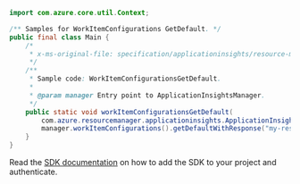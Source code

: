 ```java
import com.azure.core.util.Context;

/** Samples for WorkItemConfigurations GetDefault. */
public final class Main {
    /*
     * x-ms-original-file: specification/applicationinsights/resource-manager/Microsoft.Insights/stable/2015-05-01/examples/WorkItemConfigDefaultGet.json
     */
    /**
     * Sample code: WorkItemConfigurationsGetDefault.
     *
     * @param manager Entry point to ApplicationInsightsManager.
     */
    public static void workItemConfigurationsGetDefault(
        com.azure.resourcemanager.applicationinsights.ApplicationInsightsManager manager) {
        manager.workItemConfigurations().getDefaultWithResponse("my-resource-group", "my-component", Context.NONE);
    }
}
```

Read the [SDK documentation](https://github.com/Azure/azure-sdk-for-java/blob/azure-resourcemanager-applicationinsights_1.0.0-beta.4/sdk/applicationinsights/azure-resourcemanager-applicationinsights/README.md) on how to add the SDK to your project and authenticate.
